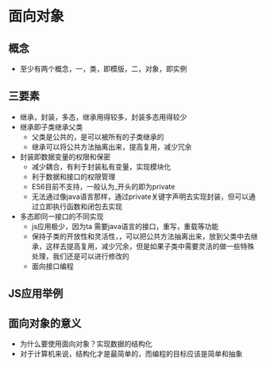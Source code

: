 # 面向对象

## 概念
   - 至少有两个概念，一，类，即模版，二，对象，即实例 
## 三要素
   - 继承，封装，多态，继承用得较多，封装多态用得较少
   - 继承即子类继承父类
     - 父类是公共的，是可以被所有的子类继承的
     - 继承可以将公共方法抽离出来，提高复用，减少冗余
   - 封装即数据变量的权限和保密
     - 减少耦合，有利于封装私有变量，实现模块化
     - 利于数据和接口的权限管理
     - ES6目前不支持，一般认为_开头的即为private
     - 无法通过像java语言那样，通过private关键字声明去实现封装，但可以通过立即执行函数和闭包去实现
   - 多态即同一接口的不同实现 
     - js应用极少，因为ta 需要java语言的接口，重写，重载等功能
     - 保持子类的开放性和灵活性，，可以把公共方法抽离出来，放到父类中去继承，这样去提高复用，减少冗余，但是如果子类中需要灵活的做一些特殊处理，我们还是可以进行修改的
     - 面向接口编程
## JS应用举例
## 面向对象的意义 
   - 为什么要使用面向对象？实现数据的结构化
   - 对于计算机来说，结构化才是最简单的，而编程的目标应该是简单和抽象